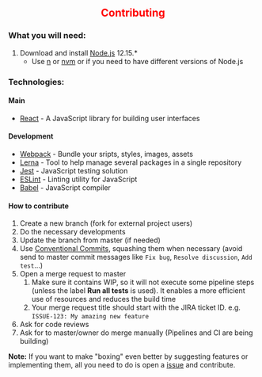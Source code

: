 <h2 style="color:red" align="center"> Contributing </h3>

### What you will need:

1.  Download and install [Node.js](https://nodejs.org) 12.15.\*
    *   Use [n](https://github.com/tj/n) or [nvm](https://github.com/creationix/nvm) or if you need to have different versions of Node.js

### Technologies:

#### Main

*   [React](https://facebook.github.io/react/) - A JavaScript library for building user interfaces

#### Development

*   [Webpack](https://webpack.js.org/concepts/) - Bundle your sripts, styles, images, assets
*   [Lerna](https://lernajs.io/) - Tool to help manage several packages in a single repository
*   [Jest](https://facebook.github.io/jest/) - JavaScript testing solution
*   [ESLint](http://eslint.org/) - Linting utility for JavaScript
*   [Babel](https://babeljs.io/) - JavaScript compiler

#### How to contribute ####

1.  Create a new branch (fork for external project users)
2.  Do the necessary developments
3.  Update the branch from master (if needed)
4.  Use [Conventional Commits](https://conventionalcommits.org/), squashing them when necessary (avoid send to master commit messages like `Fix bug`, `Resolve discussion`, `Add test`...)
5.  Open a merge request to master
    1. Make sure it contains WIP, so it will not execute some pipeline steps (unless the label **Run all tests** is used). It enables a more efficient use of resources and reduces the build time
    2. Your merge request title should start with the JIRA ticket ID. e.g. `ISSUE-123: My amazing new feature`
6.  Ask for code reviews
7.  Ask for to master/owner do merge manually (Pipelines and CI are being building)

**Note:** If you want to make "boxing" even better by suggesting features or implementing them, all you need to do is open a [issue](https://github.com/marceloF5/boxing/issues) and contribute.
